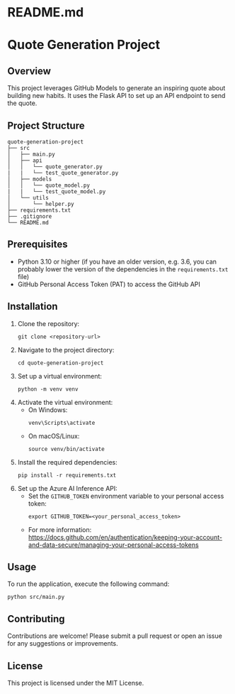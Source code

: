 # README.md

# Quote Generation Project

## Overview
This project leverages GitHub Models to generate an inspiring quote about building new habits. It uses the Flask API to set up an API endpoint to send the quote.

## Project Structure
```
quote-generation-project
├── src
│   ├── main.py
│   ├── api
│   │   └── quote_generator.py
|   |   └── test_quote_generator.py
│   ├── models
│   │   └── quote_model.py
|   |   └── test_quote_model.py
│   └── utils
│       └── helper.py
├── requirements.txt
├── .gitignore
└── README.md
```

## Prerequisites
- Python 3.10 or higher (if you have an older version, e.g. 3.6, you can probably lower the version of the dependencies in the `requirements.txt` file)
- GitHub Personal Access Token (PAT) to access the GitHub API

## Installation
1. Clone the repository:
   ```
   git clone <repository-url>
   ```
2. Navigate to the project directory:
   ```
   cd quote-generation-project
   ```
3. Set up a virtual environment:
   ```
   python -m venv venv
   ```
4. Activate the virtual environment:
   - On Windows:
     ```
     venv\Scripts\activate
     ```
   - On macOS/Linux:
     ```
     source venv/bin/activate
     ```
5. Install the required dependencies:
   ```
   pip install -r requirements.txt
   ```
6. Set up the Azure AI Inference API:
   - Set the `GITHUB_TOKEN` environment variable to your personal access token:
     ```
     export GITHUB_TOKEN=<your_personal_access_token>
     ```
   - For more information: https://docs.github.com/en/authentication/keeping-your-account-and-data-secure/managing-your-personal-access-tokens

## Usage
To run the application, execute the following command:
```
python src/main.py
```

## Contributing
Contributions are welcome! Please submit a pull request or open an issue for any suggestions or improvements.

## License
This project is licensed under the MIT License.